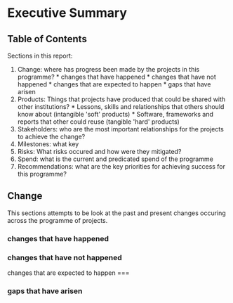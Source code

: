 # Executive Summary #

## Table of Contents ##

Sections in this report:
  1. Change: where has progress been made by the projects in this programme?
    * changes that have happened
    * changes that have not happened
    * changes that are expected to happen
    * gaps that have arisen
  1. Products: Things that projects have produced that could be shared with other institutions?
    * Lessons, skills and relationships that others should know about (intangible 'soft' products)
    * Software, frameworks and reports that other could reuse (tangible 'hard' products)
  1. Stakeholders: who are the most important relationships for the projects to achieve the change?
  1. Milestones: what key
  1. Risks: What risks occured and how were they mitigated?
  1. Spend: what is the current and predicated spend of the programme
  1. Recommendations: what are the key priorities for achieving success for this programme?

## Change ##
This sections attempts to be look at the past and present changes occuring across the programme of projects.

### changes that have happened ###

### changes that have not happened ###

changes that are expected to happen ===

### gaps that have arisen ###